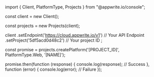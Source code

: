 import { Client, PlatformType, Projects } from "@appwrite.io/console";

const client = new Client();

const projects = new Projects(client);

client
    .setEndpoint('https://cloud.appwrite.io/v1') // Your API Endpoint
    .setProject('5df5acd0d48c2') // Your project ID
;

const promise = projects.createPlatform('[PROJECT_ID]', PlatformType.Web, '[NAME]');

promise.then(function (response) {
    console.log(response); // Success
}, function (error) {
    console.log(error); // Failure
});